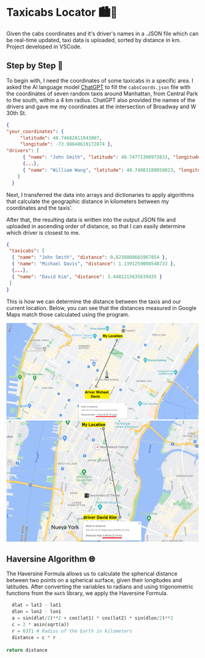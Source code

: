 # Taxicabs Locator 🏙🚕
Given the cabs coordinates and it's driver's names in a .JSON file which can be real-time updated, taxi data is uploaded, sorted by distance in km. Project developed in VSCode.

## Step by Step 📑
To begin with, I need the coordinates of some taxicabs in a specific area. I asked the AI language model [ChatGPT](https://chat.openai.com/chat) to fill the `cabsCoords.json` file with the coordinates of seven random taxis around Manhattan, from Central Park to the south, within a 4 km radius. ChatGPT also provided the names of the drivers and gave me my coordinates at the intersection of Broadway and W 30th St.

```json
{
"your_coordinates": {
     "latitude": 40.74682811843807, 
     "longitude": -73.98848619172874 },
"drivers": [
      { "name": "John Smith", "latitude": 40.74771308973833, "longitude": -73.97877709492026 },
      {...},
      { "name": "William Wang", "latitude": 40.74083180050023, "longitude": -74.00535973627026 }
    ]
  }
```

Next, I transferred the data into arrays and dictionaries to apply algorithms that calculate the geographic distance in kilometers between my coordinates and the taxis'.

After that, the resulting data is written into the output JSON file and uploaded in ascending order of distance, so that I can easily determine which driver is closest to me.

```json
{
 "taxicabs": [
  { "name": "John Smith", "distance": 0.8238008665967854 },
  { "name": "Michael Davis", "distance": 1.1391259008548733 },
  {...},
  { "name": "David Kim", "distance": 3.4481215635639435 }
 ]
}
```
This is how we can determine the distance between the taxis and our current location. Below, you can see that the distances measured in Google Maps match those calculated using the program.

![map1](images/map1.png)
![map2](images/map2.png)


## Haversine Algorithm 🌐
The Haversine Formula allows us to calculate the spherical distance between two points on a spherical surface, given their longitudes and latitudes. After converting the variables to radians and using trigonometric functions from the `math` library, we apply the Haversine Formula.

```python
  dlat = lat2 - lat1
  dlon = lon2 - lon1
  a = sin(dlat/2)**2 + cos(lat1) * cos(lat2) * sin(dlon/2)**2
  c = 2 * asin(sqrt(a))
  r = 6371 # Radius of the Earth in kilometers
  distance = c * r
    
return distance
```



